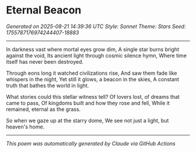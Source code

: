 # Eternal Beacon

*Generated on 2025-08-21 14:39:36 UTC*
*Style: Sonnet*
*Theme: Stars*
*Seed: 1755787176974244407-18883*

---

In darkness vast where mortal eyes grow dim,
A single star burns bright against the void,
Its ancient light through cosmic silence hymn,
Where time itself has never been destroyed.

Through eons long it watched civilizations rise,
And saw them fade like whispers in the night,
Yet still it glows, a beacon in the skies,
A constant truth that bathes the world in light.

What stories could this stellar witness tell?
Of lovers lost, of dreams that came to pass,
Of kingdoms built and how they rose and fell,
While it remained, eternal as the grass.

So when we gaze up at the starry dome,
We see not just a light, but heaven's home.

---

*This poem was automatically generated by Claude via GitHub Actions*
